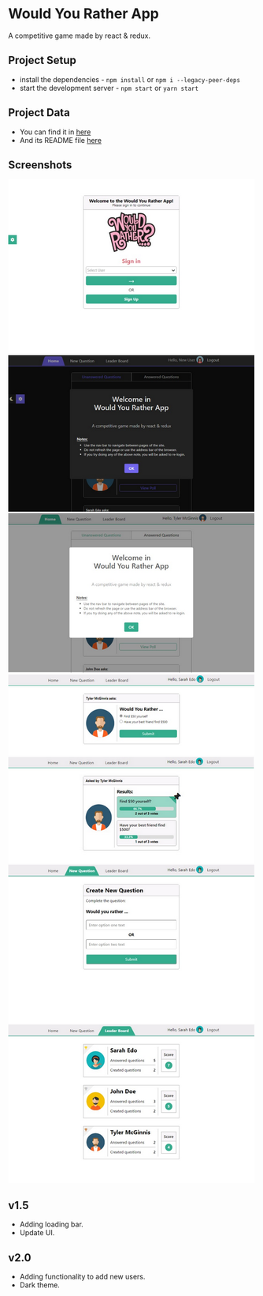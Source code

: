 # Would You Rather App

A competitive game made by react & redux.


## Project Setup

* install the dependencies - `npm install` or `npm i --legacy-peer-deps`
* start the development server - `npm start` or `yarn start`


## Project Data

* You can find it in [here](src/utils/_DATA.js)
* And its README file [here](src/utils/DATA_README.md)


## Screenshots

![Screenshot](/screenshots/0.png)
![Screenshot](/screenshots/1.png)
![Screenshot](/screenshots/2.png)
![Screenshot](/screenshots/3.png)
![Screenshot](/screenshots/4.png)
![Screenshot](/screenshots/5.png)
![Screenshot](/screenshots/6.png)



## v1.5

* Adding loading bar.
* Update UI.



## v2.0

* Adding functionality to add new users.
* Dark theme.